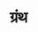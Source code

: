 ---
title: ग्रंथ

type: chapter

order:
  cat: anga
  aagam: 
    position: 2
    depth: 1
  book: 
    position: 1
    depth: 2
  chapter: 
    position: 14
    depth: 3

parent:
  type: book

children:
  type: sutra
  count: 10

---
